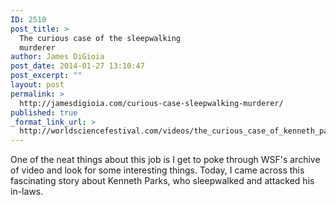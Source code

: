 ```yaml
---
ID: 2510
post_title: >
  The curious case of the sleepwalking
  murderer
author: James DiGioia
post_date: 2014-01-27 13:10:47
post_excerpt: ""
layout: post
permalink: >
  http://jamesdigioia.com/curious-case-sleepwalking-murderer/
published: true
_format_link_url: >
  http://worldsciencefestival.com/videos/the_curious_case_of_kenneth_parks
---
```

One of the neat things about this job is I get to poke through WSF's archive of video and look for some interesting things. Today, I came across this fascinating story about Kenneth Parks, who sleepwalked and attacked his in-laws.